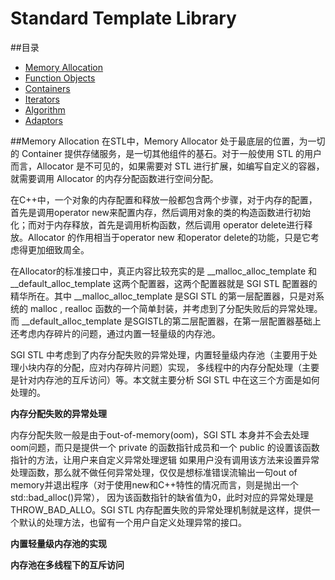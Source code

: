 Standard Template Library
===
##<a name="index"/>目录
* [Memory Allocation](#distribution)
* [Function Objects](#title)
* [Containers](#text)
* [Iterators](#text)
* [Algorithm](#text)
* [Adaptors](#text)

##<a name="distribution"/>Memory Allocation
  在STL中，Memory Allocator 处于最底层的位置，为一切的 Container 提供存储服务，是一切其他组件的基石。对于一般使用 STL 的用户而言，Allocator 是不可见的，如果需要对 STL 进行扩展，如编写自定义的容器，就需要调用 Allocator 的内存分配函数进行空间分配。
  
在C++中，一个对象的内存配置和释放一般都包含两个步骤，对于内存的配置，首先是调用operator new来配置内存，然后调用对象的类的构造函数进行初始化；而对于内存释放，首先是调用析构函数，然后调用 operator delete进行释放。Allocator 的作用相当于operator new 和operator delete的功能，只是它考虑得更加细致周全。

在Allocator的标准接口中，真正内容比较充实的是 __malloc_alloc_template 和 __default_alloc_template 这两个配置器，这两个配置器就是 SGI STL 配置器的精华所在。其中 __malloc_alloc_template 是SGI STL 的第一层配置器，只是对系统的 malloc , realloc 函数的一个简单封装，并考虑到了分配失败后的异常处理。而 __default_alloc_template 是SGISTL的第二层配置器，在第一层配置器基础上还考虑内存碎片的问题，通过内置一轻量级的内存池。

SGI STL 中考虑到了内存分配失败的异常处理，内置轻量级内存池（主要用于处理小块内存的分配，应对内存碎片问题）实现， 多线程中的内存分配处理（主要是针对内存池的互斥访问）等。本文就主要分析 SGI STL 中在这三个方面是如何处理的。

__内存分配失败的异常处理__

内存分配失败一般是由于out-of-memory(oom)，SGI STL 本身并不会去处理oom问题，而只是提供一个 private 的函数指针成员和一个 public 的设置该函数指针的方法，让用户来自定义异常处理逻辑
如果用户没有调用该方法来设置异常处理函数，那么就不做任何异常处理，仅仅是想标准错误流输出一句out of memory并退出程序（对于使用new和C++特性的情况而言，则是抛出一个std::bad_alloc()异常）， 因为该函数指针的缺省值为0，此时对应的异常处理是 THROW_BAD_ALLO。SGI STL 内存配置失败的异常处理机制就是这样，提供一个默认的处理方法，也留有一个用户自定义处理异常的接口。

__内置轻量级内存池的实现__

__内存池在多线程下的互斥访问__

